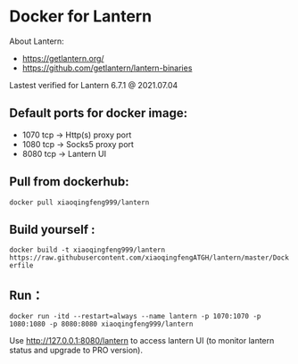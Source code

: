 # Docker for Lantern 

About Lantern:
- https://getlantern.org/
- https://github.com/getlantern/lantern-binaries

Lastest verified for Lantern 6.7.1 @ 2021.07.04

## Default ports for docker image:
- 1070 tcp -> Http(s) proxy port
- 1080 tcp -> Socks5 proxy port
- 8080 tcp -> Lantern UI

## Pull from dockerhub:
```docker pull xiaoqingfeng999/lantern```

## Build yourself :
```docker build -t xiaoqingfeng999/lantern https://raw.githubusercontent.com/xiaoqingfengATGH/lantern/master/Dockerfile```

## Run：
```docker run -itd --restart=always --name lantern -p 1070:1070 -p 1080:1080 -p 8080:8080 xiaoqingfeng999/lantern```


Use http://127.0.0.1:8080/lantern to access lantern UI (to monitor lantern status and upgrade to PRO version).
